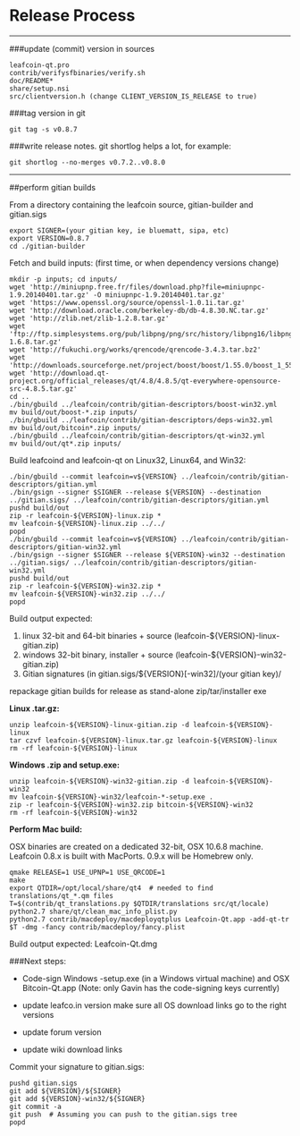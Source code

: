 Release Process
====================

* * *

###update (commit) version in sources


	leafcoin-qt.pro
	contrib/verifysfbinaries/verify.sh
	doc/README*
	share/setup.nsi
	src/clientversion.h (change CLIENT_VERSION_IS_RELEASE to true)

###tag version in git

	git tag -s v0.8.7

###write release notes. git shortlog helps a lot, for example:

	git shortlog --no-merges v0.7.2..v0.8.0

* * *

##perform gitian builds

 From a directory containing the leafcoin source, gitian-builder and gitian.sigs
  
	export SIGNER=(your gitian key, ie bluematt, sipa, etc)
	export VERSION=0.8.7
	cd ./gitian-builder

 Fetch and build inputs: (first time, or when dependency versions change)

	mkdir -p inputs; cd inputs/
	wget 'http://miniupnp.free.fr/files/download.php?file=miniupnpc-1.9.20140401.tar.gz' -O miniupnpc-1.9.20140401.tar.gz'
	wget 'https://www.openssl.org/source/openssl-1.0.1i.tar.gz'
	wget 'http://download.oracle.com/berkeley-db/db-4.8.30.NC.tar.gz'
	wget 'http://zlib.net/zlib-1.2.8.tar.gz'
	wget 'ftp://ftp.simplesystems.org/pub/libpng/png/src/history/libpng16/libpng-1.6.8.tar.gz'
	wget 'http://fukuchi.org/works/qrencode/qrencode-3.4.3.tar.bz2'
	wget 'http://downloads.sourceforge.net/project/boost/boost/1.55.0/boost_1_55_0.tar.bz2'
	wget 'http://download.qt-project.org/official_releases/qt/4.8/4.8.5/qt-everywhere-opensource-src-4.8.5.tar.gz'
	cd ..
	./bin/gbuild ../leafcoin/contrib/gitian-descriptors/boost-win32.yml
	mv build/out/boost-*.zip inputs/
	./bin/gbuild ../leafcoin/contrib/gitian-descriptors/deps-win32.yml
	mv build/out/bitcoin*.zip inputs/
	./bin/gbuild ../leafcoin/contrib/gitian-descriptors/qt-win32.yml
	mv build/out/qt*.zip inputs/

 Build leafcoind and leafcoin-qt on Linux32, Linux64, and Win32:
  
	./bin/gbuild --commit leafcoin=v${VERSION} ../leafcoin/contrib/gitian-descriptors/gitian.yml
	./bin/gsign --signer $SIGNER --release ${VERSION} --destination ../gitian.sigs/ ../leafcoin/contrib/gitian-descriptors/gitian.yml
	pushd build/out
	zip -r leafcoin-${VERSION}-linux.zip *
	mv leafcoin-${VERSION}-linux.zip ../../
	popd
	./bin/gbuild --commit leafcoin=v${VERSION} ../leafcoin/contrib/gitian-descriptors/gitian-win32.yml
	./bin/gsign --signer $SIGNER --release ${VERSION}-win32 --destination ../gitian.sigs/ ../leafcoin/contrib/gitian-descriptors/gitian-win32.yml
	pushd build/out
	zip -r leafcoin-${VERSION}-win32.zip *
	mv leafcoin-${VERSION}-win32.zip ../../
	popd

  Build output expected:

  1. linux 32-bit and 64-bit binaries + source (leafcoin-${VERSION}-linux-gitian.zip)
  2. windows 32-bit binary, installer + source (leafcoin-${VERSION}-win32-gitian.zip)
  3. Gitian signatures (in gitian.sigs/${VERSION}[-win32]/(your gitian key)/

repackage gitian builds for release as stand-alone zip/tar/installer exe

**Linux .tar.gz:**

	unzip leafcoin-${VERSION}-linux-gitian.zip -d leafcoin-${VERSION}-linux
	tar czvf leafcoin-${VERSION}-linux.tar.gz leafcoin-${VERSION}-linux
	rm -rf leafcoin-${VERSION}-linux

**Windows .zip and setup.exe:**

	unzip leafcoin-${VERSION}-win32-gitian.zip -d leafcoin-${VERSION}-win32
	mv leafcoin-${VERSION}-win32/leafcoin-*-setup.exe .
	zip -r leafcoin-${VERSION}-win32.zip bitcoin-${VERSION}-win32
	rm -rf leafcoin-${VERSION}-win32

**Perform Mac build:**

  OSX binaries are created on a dedicated 32-bit, OSX 10.6.8 machine.
  Leafcoin 0.8.x is built with MacPorts.  0.9.x will be Homebrew only.

	qmake RELEASE=1 USE_UPNP=1 USE_QRCODE=1
	make
	export QTDIR=/opt/local/share/qt4  # needed to find translations/qt_*.qm files
	T=$(contrib/qt_translations.py $QTDIR/translations src/qt/locale)
	python2.7 share/qt/clean_mac_info_plist.py
	python2.7 contrib/macdeploy/macdeployqtplus Leafcoin-Qt.app -add-qt-tr $T -dmg -fancy contrib/macdeploy/fancy.plist

 Build output expected: Leafcoin-Qt.dmg

###Next steps:

* Code-sign Windows -setup.exe (in a Windows virtual machine) and
  OSX Bitcoin-Qt.app (Note: only Gavin has the code-signing keys currently)

* update leafco.in version
  make sure all OS download links go to the right versions

* update forum version

* update wiki download links

Commit your signature to gitian.sigs:

	pushd gitian.sigs
	git add ${VERSION}/${SIGNER}
	git add ${VERSION}-win32/${SIGNER}
	git commit -a
	git push  # Assuming you can push to the gitian.sigs tree
	popd

